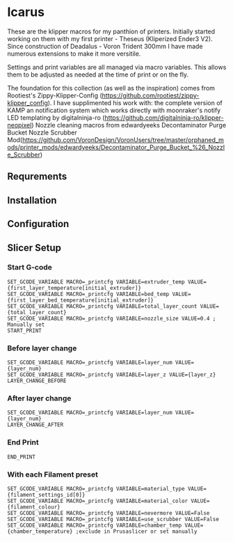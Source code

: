 # Icarus

These are the klipper macros for my panthion of printers. Initially started working on them with my first printer - Theseus (Kliperized Ender3 V2). Since construction of Deadalus - Voron Trident 300mm I have made numerous extensions to make it more versitile.

Settings and print variables are all managed via macro variables. This allows them to be adjusted as needed at the time of print or on the fly.

The foundation for this collection (as well as the inspiration) comes from Rootiest's Zippy-Klipper-Config (https://github.com/rootiest/zippy-klipper_config). I have supplimented his work with: 
the complete version of KAMP
an notification system which works directly with moonraker's notify
LED templating by digitalninja-ro (https://github.com/digitalninja-ro/klipper-neopixel)
Nozzle cleaning macros from edwardyeeks Decontaminator Purge Bucket Nozzle Scrubber Mod(https://github.com/VoronDesign/VoronUsers/tree/master/orphaned_mods/printer_mods/edwardyeeks/Decontaminator_Purge_Bucket_%26_Nozzle_Scrubber)

## Requrements

## Installation

## Configuration

## Slicer Setup
### Start G-code
```
SET_GCODE_VARIABLE MACRO=_printcfg VARIABLE=extruder_temp VALUE={first_layer_temperature[initial_extruder]}
SET_GCODE_VARIABLE MACRO=_printcfg VARIABLE=bed_temp VALUE={first_layer_bed_temperature[initial_extruder]}
SET_GCODE_VARIABLE MACRO=_printcfg VARIABLE=total_layer_count VALUE={total_layer_count}
SET_GCODE_VARIABLE MACRO=_printcfg VARIABLE=nozzle_size VALUE=0.4 ; Manually set 
START_PRINT
```
### Before layer change

    SET_GCODE_VARIABLE MACRO=_printcfg VARIABLE=layer_num VALUE={layer_num}
    SET_GCODE_VARIABLE MACRO=_printcfg VARIABLE=layer_z VALUE={layer_z}
    LAYER_CHANGE_BEFORE

### After layer change

    SET_GCODE_VARIABLE MACRO=_printcfg VARIABLE=layer_num VALUE={layer_num}
    LAYER_CHANGE_AFTER

### End Print

    END_PRINT

### With each Filament preset

    SET_GCODE_VARIABLE MACRO=_printcfg VARIABLE=material_type VALUE={filament_settings_id[0]}
    SET_GCODE_VARIABLE MACRO=_printcfg VARIABLE=material_color VALUE={filament_colour}
    SET_GCODE_VARIABLE MACRO=_printcfg VARIABLE=nevermore VALUE=False
    SET_GCODE_VARIABLE MACRO=_printcfg VARIABLE=use_scrubber VALUE=False
    SET_GCODE_VARIABLE MACRO=_printcfg VARIABLE=chamber_temp VALUE={chamber_temperature} ;exclude in Prusaslicer or set manually
